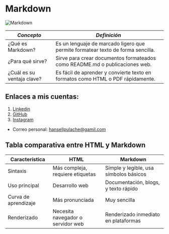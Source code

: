 # Markdown

![Markdown](https://cdn.commonmark.org/uploads/default/original/2X/3/366f3614de6996d79a131fdf9b41ed7d65cfe181.png)

| ***Concepto***            | ***Definición***                                                                 |
|----------------------------|---------------------------------------------------------------------------------|
| ¿Qué es Markdown?         | Es un lenguaje de marcado ligero que permite formatear texto de forma sencilla. |
| ¿Para qué sirve?          | Sirve para crear documentos formateados como README.md o publicaciones web.     |
| ¿Cuál es su ventaja clave?| Es fácil de aprender y convierte texto en formatos como HTML o PDF rápidamente. |

## Enlaces a mis cuentas:
1. [Linkedin](https://www.linkedin.com/in/hansell-chavez-160970338/)
2. [GitHub](https://github.com/HansellT)
3. [Instagram](https://www.instagram.com/hanselld1/)
- Correo personal: [hansellpulache@gamil.com](mailto:hansellpulache@gmail.com)

## Tabla comparativa entre HTML y Markdown

| Característica          | HTML                                        | Markdown                               |
|-------------------------|---------------------------------------------|---------------------------------------|
| Sintaxis                | Más compleja, requiere etiquetas        | Simple y legible, usa símbolos básicos |
| Uso principal           | Desarrollo web                             | Documentación, blogs, y texto rápido  |
| Curva de aprendizaje    | Más pronunciada                           | Muy sencilla                          |
| Renderizado             | Necesita navegador o servidor web          | Renderizado inmediato en plataformas  |
